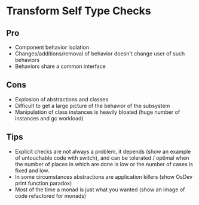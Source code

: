 # Transform Self Type Checks

## Pro

- Component behavior isolation
- Changes/additions/removal of behavior doesn't change user of such behaviors
- Behaviors share a common interface

## Cons

- Explosion of abstractions and classes
- Difficult to get a large picture of the behavior of the subsystem
- Manipulation of class instances is heavily bloated (huge number of instances and gc workload)

## Tips

- Explicit checks are not always a problem, it depends (show an example of untouchable code with switch), and can be tolerated / optimal when the number of places in which are done is low or the number of cases is fixed and low.
- In some circumstances abstractions are application killers (show OsDev print function paradox)
- Most of the time a monad is just what you wanted (show an image of code refactored for monads)
